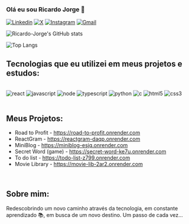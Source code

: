 ### Olá eu sou Ricardo Jorge 👋

[![Linkedin](https://img.shields.io/badge/LinkedIn-0077B5?style=for-the-badge&logo=linkedin&logoColor=white
)](https://www.linkedin.com/in/ricardo-la-jorge)
[![X](https://img.shields.io/badge/Twitter-1DA1F2?style=for-the-badge&logo=twitter&logoColor=white
)](https://x.com/ricardoxorge)
[![Instagram](https://img.shields.io/badge/Instagram-E4405F?style=for-the-badge&logo=instagram&logoColor=white
)](https://instagram.com/ricardoxorge)
[![Gmail](https://img.shields.io/badge/Gmail-D14836?style=for-the-badge&logo=gmail&logoColor=white
)](mailto:ricardolajorge@gmail.com)

![Ricardo-Jorge's GitHub stats](https://github-readme-stats.vercel.app/api?username=Ricardo-Jorge&show_icons=true&theme=dracula)

![Top Langs](https://github-readme-stats.vercel.app/api/top-langs/?username=Ricardo-Jorge&layout=compact&theme=dracula)

## Tecnologias que eu utilizei em meus projetos e estudos:

<div style="display: inline_block"><br/>
<img aling="center" alt="react" src="https://img.shields.io/badge/React-20232A?style=for-the-badge&logo=react&logoColor=61DAFB" />
<img aling="center" alt="javascript" src="https://img.shields.io/badge/JavaScript-F7DF1E?style=for-the-badge&logo=javascript&logoColor=black" />
<img aling="center" alt="node" src="https://img.shields.io/badge/Node.js-43853D?style=for-the-badge&logo=node.js&logoColor=white" />
<img aling="center" alt="typescript" src="https://img.shields.io/badge/TypeScript-007ACC?style=for-the-badge&logo=typescript&logoColor=white" />
<img aling="center" alt="python" src="https://img.shields.io/badge/Python-14354C?style=for-the-badge&logo=python&logoColor=white" />
<img aling="center" alt="c" src="https://img.shields.io/badge/C-00599C?style=for-the-badge&logo=c&logoColor=white" />
<img aling="center" alt="html5" src="https://img.shields.io/badge/HTML5-E34F26?style=for-the-badge&logo=html5&logoColor=white" />
<img aling="center" alt="css3" src="https://img.shields.io/badge/CSS3-1572B6?style=for-the-badge&logo=css3&logoColor=white" />

</div><br/>

## Meus Projetos:

- Road to Profit - https://road-to-profit.onrender.com
- ReactGram - https://reactgram-daqp.onrender.com
- MiniBlog - https://miniblog-esjq.onrender.com
- Secret Word (game) - https://secret-word-ke7u.onrender.com
- To do list - https://todo-list-z799.onrender.com
- Movie Library - https://movie-lib-2ar2.onrender.com

<br/>

## Sobre mim:
Redescobrindo um novo caminho através da tecnologia, em constante aprendizado 📚, em busca de um novo destino. Um passo de cada vez...

